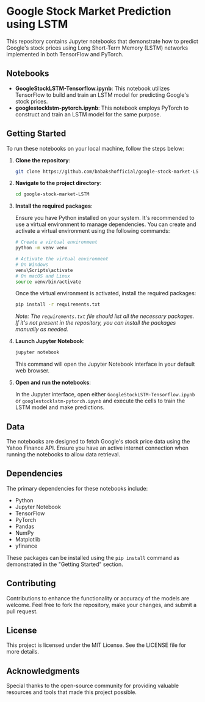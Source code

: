 # Google Stock Market Prediction using LSTM

This repository contains Jupyter notebooks that demonstrate how to predict Google's stock prices using Long Short-Term Memory (LSTM) networks implemented in both TensorFlow and PyTorch.

## Notebooks

- **GoogleStockLSTM-Tensorflow.ipynb**: This notebook utilizes TensorFlow to build and train an LSTM model for predicting Google's stock prices.
- **googlestocklstm-pytorch.ipynb**: This notebook employs PyTorch to construct and train an LSTM model for the same purpose.

## Getting Started

To run these notebooks on your local machine, follow the steps below:

1. **Clone the repository**:

   ```bash
   git clone https://github.com/babakshofficial/google-stock-market-LSTM.git
   ```

2. **Navigate to the project directory**:

   ```bash
   cd google-stock-market-LSTM
   ```

3. **Install the required packages**:

   Ensure you have Python installed on your system. It's recommended to use a virtual environment to manage dependencies. You can create and activate a virtual environment using the following commands:

   ```bash
   # Create a virtual environment
   python -m venv venv

   # Activate the virtual environment
   # On Windows
   venv\Scripts\activate
   # On macOS and Linux
   source venv/bin/activate
   ```

   Once the virtual environment is activated, install the required packages:

   ```bash
   pip install -r requirements.txt
   ```

   *Note: The `requirements.txt` file should list all the necessary packages. If it's not present in the repository, you can install the packages manually as needed.*

4. **Launch Jupyter Notebook**:

   ```bash
   jupyter notebook
   ```

   This command will open the Jupyter Notebook interface in your default web browser.

5. **Open and run the notebooks**:

   In the Jupyter interface, open either `GoogleStockLSTM-Tensorflow.ipynb` or `googlestocklstm-pytorch.ipynb` and execute the cells to train the LSTM model and make predictions.

## Data

The notebooks are designed to fetch Google's stock price data using the Yahoo Finance API. Ensure you have an active internet connection when running the notebooks to allow data retrieval.

## Dependencies

The primary dependencies for these notebooks include:

- Python
- Jupyter Notebook
- TensorFlow
- PyTorch
- Pandas
- NumPy
- Matplotlib
- yfinance

These packages can be installed using the `pip install` command as demonstrated in the "Getting Started" section.

## Contributing

Contributions to enhance the functionality or accuracy of the models are welcome. Feel free to fork the repository, make your changes, and submit a pull request.

## License

This project is licensed under the MIT License. See the LICENSE file for more details.

## Acknowledgments

Special thanks to the open-source community for providing valuable resources and tools that made this project possible.

